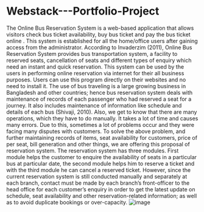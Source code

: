 # Webstack---Portfolio-Project
The Online Bus  Reservation System is a web-based application that allows visitors check bus ticket availability, buy bus ticket and pay the bus ticket online . This system is established for all the home/office users after gaining access from the administrator. According to Invaderzim (2011), Online Bus Reservation System provides bus transportation system, a facility to reserved seats, cancellation of seats and different types of enquiry which need an instant and quick reservation. This system can be used by the users in performing online reservation via internet for their all business purposes. Users can use this program directly on their websites and no need to install it. The use of bus traveling is a large growing business in Bangladesh and other countries; hence bus reservation system deals with maintenance of records of each passenger who had reserved a seat for a journey. It also includes maintenance of information like schedule and details of each bus (Shivaji, 2010). Also, we get to know that there are many operations, which they have to do manually. It takes a lot of time and causes many errors. Due to this, sometimes a lot of problems occur and they were facing many disputes with customers. To solve the above problem, and further maintaining records of items, seat availability for customers, price of per seat, bill generation and other things, we are offering this proposal of reservation system. The reservation system has three modules. First module helps the customer to enquire the availability of seats in a particular bus at particular date, the second module helps him to reserve a ticket and with the third module he can cancel a reserved ticket. However, since the current reservation system is still conducted manually and separately at each branch, contact must be made by each branch’s front-officer to the head office for each customer’s enquiry in order to get the latest update on schedule, seat availability and other reservation-related information; as well as to avoid duplicate bookings or over-capacity. 
![image](https://github.com/MEDAlberkani/Webstack---Portfolio-Project/assets/123382593/5dbbbc0b-065b-468a-bd25-5d75e3103a45)
